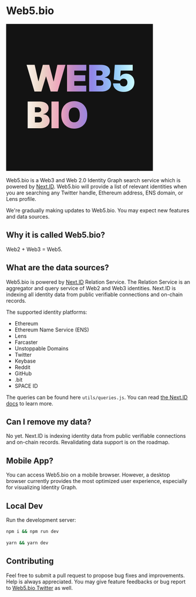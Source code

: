 # Web5.bio

![](./public/logo-web5bio.png)

Web5.bio is a Web3 and Web 2.0 Identity Graph search service which is powered by [Next.ID](https://next.id). Web5.bio will provide a list of relevant identities when you are searching any Twitter handle, Ethereum address, ENS domain, or Lens profile. 

We're gradually making updates to Web5.bio. You may expect new features and data sources.

## Why it is called Web5.bio?

Web2 + Web3 = Web5.

## What are the data sources?

Web5.bio is powered by [Next.ID](https://next.id) Relation Service. The Relation Service is an aggregator and query service of Web2 and Web3 identities. Next.ID is indexing all identity data from public verifiable connections and on-chain records.

The supported identity platforms:

- Ethereum
- Ethereum Name Service (ENS)
- Lens
- Farcaster
- Unstoppable Domains
- Twitter
- Keybase
- Reddit
- GitHub
- .bit
- SPACE ID

The queries can be found here `utils/queries.js`. You can read [the Next.ID docs](https://docs.next.id/?utm_source=web5bio) to learn more.

## Can I remove my data?

No yet. Next.ID is indexing identity data from public verifiable connections and on-chain records. Revalidating data support is on the roadmap.

## Mobile App?

You can access Web5.bio on a mobile browser. However, a desktop browser currently provides the most optimized user experience, especially for visualizing Identity Graph.

## Local Dev

Run the development server:

```bash
npm i && npm run dev
```
```bash
yarn && yarn dev
```

## Contributing

Feel free to submit a pull request to propose bug fixes and improvements. Help is always appreciated. You may give feature feedbacks or bug report to [Web5.bio Twitter](https://twitter.com/web3bio) as well. 